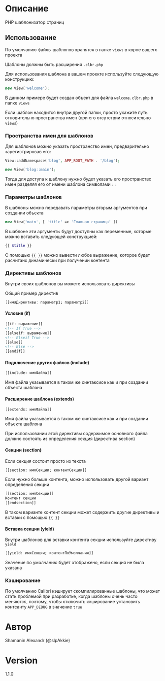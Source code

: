 # Описание

PHP шаблонизатор страниц

## Использование

По умолчанию файлы шаблонов хранятся в папке `views` в корне вашего проекта

Шаблоны должны быть расширения `.clbr.php`

Для использования шаблона в вашем проекте используйте следующую конструкцию:

```php
new View('welcome');
```

В данном примере будет создан объект для файла `welcome.clbr.php` в папке `views`

Если шаблон находится внутри другой папки, просто укажите путь отновительно пространства имен (при его отсутствии относительно `views`)

### Пространства имен для шаблонов

Для шаблонов можно указать пространство имен, предварительно зарегистрировав его:

```php
View::addNamespace('blog', APP_ROOT_PATH . '/blog');

new View('blog::main');
```

Тогда для доступа к шаблону нужно будет указать его пространство имен разделяя его от имени шаблона символами `::`

### Параметры шаблонов

В шаблоны можно передавать параметры вторым аргументов при создании объекта

```php
new View('main', [ 'title' => 'Главная страница' ])
```

В шаблоне эти аргументы будут доступны как переменные, которые можно вставить следующей конструкцией:

```php
{{ $title }}
```

С помощью `{{ }}` можно вывести любое выражение, которое будет расчитано динамически при получении контента

### Директивы шаблонов

Внутри своих шаблонов вы можете использовать директивы

Общий пример директив

```html
[[имяДирективы: параметр1; параметр2]]
```

#### Условия (if)

```html
[[if: выражение]]
<!-- If True -->
[[elseif: выражение]]
<!-- Elseif True -->
[[else]]
<!-- Else -->
[[endif]]
```

#### Подключение других файлов (include)

```html
[[include: имяФайла]]
```

Имя файла указывается в таком же синтаксисе как и при создании объекта шаблона

#### Расширение шаблона (extends)

```html
[[extends: имяФайла]]
```

Имя файла указывается в таком же синтаксисе как и при создании объекта шаблона

При использовании этой директивы содержимое основного файла должно состоять из определения секция (директива section)

#### Секции (section)

Если секция состоит просто из текста

```html
[[section: имяСекции; контентСекции]]
```

Если нужно больше контента, можно использовать другой вариант определения секции

```html
[[section: имяСекции]]
Контент секции
[[endsection]]
```

В таком варианте контент секции может содержить другие директивы и вставки с помощью `{{ }}`

#### Вставка секции (yield)

Внутри шаблонов для вставки контента секции используйте директиву `yield`

```html
[[yield: имяСекции; контентПоУмолчанию]]
```

Значение по умолчанию будет отображено, если секция не была указана

### Кэширование

По умолчанию Calibri кэширует скомпилированные шаблоны, что может стать проблемой при разработке, когда шаблоны очень часто меняются, поэтому, чтобы отключить кэширование установить контсанту `APP_DEDUG` в значение `true`

# Автор

Shamanin Alexandr (@slpAkkie)

# Version

1.1.0
